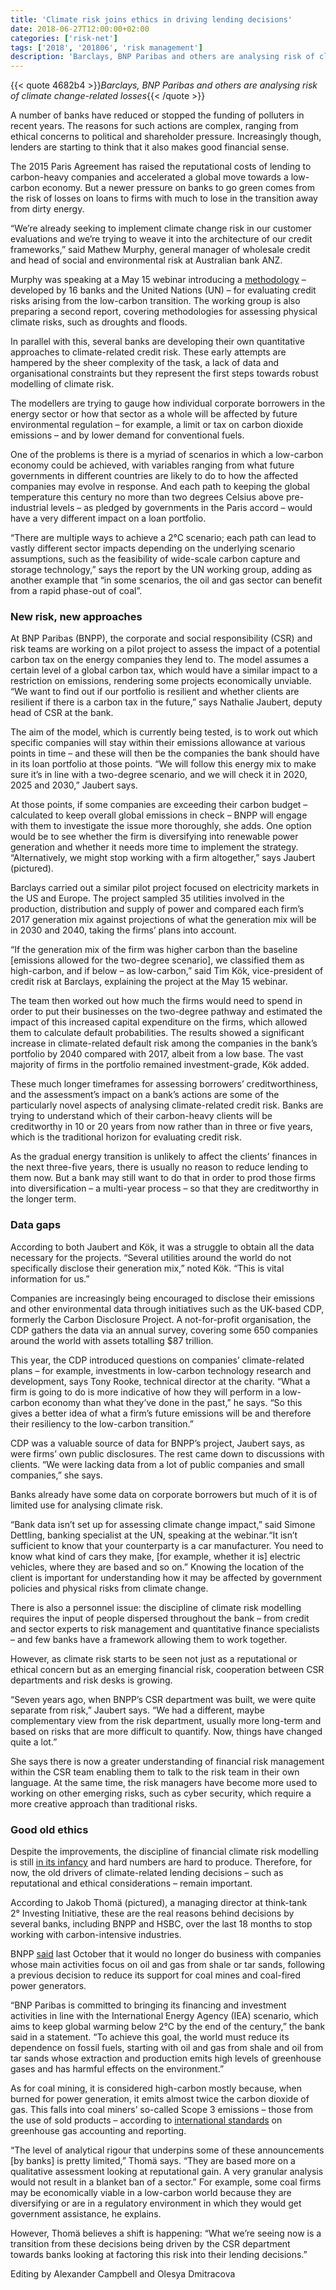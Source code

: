 ```yaml
---
title: 'Climate risk joins ethics in driving lending decisions'
date: 2018-06-27T12:00:00+02:00
categories: ['risk-net']
tags: ['2018', '201806', 'risk management']
description: 'Barclays, BNP Paribas and others are analysing risk of climate change-related losses'
---
```


{{< quote 4682b4 >}}_Barclays, BNP Paribas and others are analysing risk of climate change-related losses_{{< /quote >}}

A number of banks have reduced or stopped the funding of polluters in recent years. The reasons for such actions are complex, ranging from ethical concerns to political and shareholder pressure. Increasingly though, lenders are starting to think that it also makes good financial sense.

The 2015 Paris Agreement has raised the reputational costs of lending to carbon-heavy companies and accelerated a global move towards a low-carbon economy. But a newer pressure on banks to go green comes from the risk of losses on loans to firms with much to lose in the transition away from dirty energy.

“We’re already seeking to implement climate change risk in our customer evaluations and we’re trying to weave it into the architecture of our credit frameworks,” said Mathew Murphy, general manager of wholesale credit and head of social and environmental risk at Australian bank ANZ.

Murphy was speaking at a May 15 webinar introducing a [methodology](http://www.unepfi.org/publications/banking-publications/extending-our-horizons/) – developed by 16 banks and the United Nations (UN) – for evaluating credit risks arising from the low-carbon transition. The working group is also preparing a second report, covering methodologies for assessing physical climate risks, such as droughts and floods.

In parallel with this, several banks are developing their own quantitative approaches to climate-related credit risk. These early attempts are hampered by the sheer complexity of the task, a lack of data and organisational constraints but they represent the first steps towards robust modelling of climate risk.

The modellers are trying to gauge how individual corporate borrowers in the energy sector or how that sector as a whole will be affected by future environmental regulation – for example, a limit or tax on carbon dioxide emissions – and by lower demand for conventional fuels.

One of the problems is there is a myriad of scenarios in which a low-carbon economy could be achieved, with variables ranging from what future governments in different countries are likely to do to how the affected companies may evolve in response. And each path to keeping the global temperature this century no more than two degrees Celsius above pre-industrial levels – as pledged by governments in the Paris accord – would have a very different impact on a loan portfolio.

“There are multiple ways to achieve a 2°C scenario; each path can lead to vastly different sector impacts depending on the underlying scenario assumptions, such as the feasibility of wide-scale carbon capture and storage technology,” says the report by the UN working group, adding as another example that “in some scenarios, the oil and gas sector can benefit from a rapid phase-out of coal”.

### New risk, new approaches

At BNP Paribas (BNPP), the corporate and social responsibility (CSR) and risk teams are working on a pilot project to assess the impact of a potential carbon tax on the energy companies they lend to. The model assumes a certain level of a global carbon tax, which would have a similar impact to a restriction on emissions, rendering some projects economically unviable. “We want to find out if our portfolio is resilient and whether clients are resilient if there is a carbon tax in the future,” says Nathalie Jaubert, deputy head of CSR at the bank.

The aim of the model, which is currently being tested, is to work out which specific companies will stay within their emissions allowance at various points in time – and these will then be the companies the bank should have in its loan portfolio at those points. “We will follow this energy mix to make sure it’s in line with a two-degree scenario, and we will check it in 2020, 2025 and 2030,” Jaubert says.

At those points, if some companies are exceeding their carbon budget – calculated to keep overall global emissions in check – BNPP will engage with them to investigate the issue more thoroughly, she adds. One option would be to see whether the firm is diversifying into renewable power generation and whether it needs more time to implement the strategy. “Alternatively, we might stop working with a firm altogether,” says Jaubert (pictured).

Barclays carried out a similar pilot project focused on electricity markets in the US and Europe. The project sampled 35 utilities involved in the production, distribution and supply of power and compared each firm’s 2017 generation mix against projections of what the generation mix will be in 2030 and 2040, taking the firms’ plans into account.

“If the generation mix of the firm was higher carbon than the baseline [emissions allowed for the two-degree scenario], we classified them as high-carbon, and if below – as low-carbon,” said Tim Kök, vice-president of credit risk at Barclays, explaining the project at the May 15 webinar.

The team then worked out how much the firms would need to spend in order to put their businesses on the two-degree pathway and estimated the impact of this increased capital expenditure on the firms, which allowed them to calculate default probabilities. The results showed a significant increase in climate-related default risk among the companies in the bank’s portfolio by 2040 compared with 2017, albeit from a low base. The vast majority of firms in the portfolio remained investment-grade, Kök added.

These much longer timeframes for assessing borrowers’ creditworthiness, and the assessment’s impact on a bank’s actions are some of the particularly novel aspects of analysing climate-related credit risk. Banks are trying to understand which of their carbon-heavy clients will be creditworthy in 10 or 20 years from now rather than in three or five years, which is the traditional horizon for evaluating credit risk.

As the gradual energy transition is unlikely to affect the clients’ finances in the next three-five years, there is usually no reason to reduce lending to them now. But a bank may still want to do that in order to prod those firms into diversification – a multi-year process – so that they are creditworthy in the longer term.

### Data gaps

According to both Jaubert and Kök, it was a struggle to obtain all the data necessary for the projects. “Several utilities around the world do not specifically disclose their generation mix,” noted Kök. “This is vital information for us.”

Companies are increasingly being encouraged to disclose their emissions and other environmental data through initiatives such as the UK-based CDP, formerly the Carbon Disclosure Project. A not-for-profit organisation, the CDP gathers the data via an annual survey, covering some 650 companies around the world with assets totalling $87 trillion.

This year, the CDP introduced questions on companies’ climate-related plans – for example, investments in low-carbon technology research and development, says Tony Rooke, technical director at the charity. “What a firm is going to do is more indicative of how they will perform in a low-carbon economy than what they’ve done in the past,” he says. “So this gives a better idea of what a firm’s future emissions will be and therefore their resiliency to the low-carbon transition.”

CDP was a valuable source of data for BNPP’s project, Jaubert says, as were firms’ own public disclosures. The rest came down to discussions with clients. “We were lacking data from a lot of public companies and small companies,” she says.

Banks already have some data on corporate borrowers but much of it is of limited use for analysing climate risk.

“Bank data isn’t set up for assessing climate change impact,” said Simone Dettling, banking specialist at the UN, speaking at the webinar.“It isn’t sufficient to know that your counterparty is a car manufacturer. You need to know what kind of cars they make, [for example, whether it is] electric vehicles, where they are based and so on.” Knowing the location of the client is important for understanding how it may be affected by government policies and physical risks from climate change.

There is also a personnel issue: the discipline of climate risk modelling requires the input of people dispersed throughout the bank – from credit and sector experts to risk management and quantitative finance specialists – and few banks have a framework allowing them to work together.

However, as climate risk starts to be seen not just as a reputational or ethical concern but as an emerging financial risk, cooperation between CSR departments and risk desks is growing.

“Seven years ago, when BNPP’s CSR department was built, we were quite separate from risk,” Jaubert says. “We had a different, maybe complementary view from the risk department, usually more long-term and based on risks that are more difficult to quantify. Now, things have changed quite a lot.”

She says there is now a greater understanding of financial risk management within the CSR team enabling them to talk to the risk team in their own language. At the same time, the risk managers have become more used to working on other emerging risks, such as cyber security, which require a more creative approach than traditional risks.

### Good old ethics

Despite the improvements, the discipline of financial climate risk modelling is still [in its infancy](https://www.risk.net/risk-management/5380376/banks-begin-to-model-climate-risk-in-loan-portfolios) and hard numbers are hard to produce. Therefore, for now, the old drivers of climate-related lending decisions – such as reputational and ethical considerations – remain important.

According to Jakob Thomä (pictured), a managing director at think-tank 2° Investing Initiative, these are the real reasons behind decisions by several banks, including BNPP and HSBC, over the last 18 months to stop working with carbon-intensive industries.

BNPP [said](http://www.bnpparibas.com.cn/en/2017/10/11/bnp-paribas-takes-further-measures-to-accelerate-its-support-of-the-energy-transition/) last October that it would no longer do business with companies whose main activities focus on oil and gas from shale or tar sands, following a previous decision to reduce its support for coal mines and coal-fired power generators.

“BNP Paribas is committed to bringing its financing and investment activities in line with the International Energy Agency (IEA) scenario, which aims to keep global warming below 2°C by the end of the century,” the bank said in a statement. “To achieve this goal, the world must reduce its dependence on fossil fuels, starting with oil and gas from shale and oil from tar sands whose extraction and production emits high levels of greenhouse gases and has harmful effects on the environment.”

As for coal mining, it is considered high-carbon mostly because, when burned for power generation, it emits almost twice the carbon dioxide of gas. This falls into coal miners’ so-called Scope 3 emissions – those from the use of sold products – according to [international standards](http://www.ghgprotocol.org/sites/default/files/ghgp/standards/Product-Life-Cycle-Accounting-Reporting-Standard_041613.pdf) on greenhouse gas accounting and reporting.

“The level of analytical rigour that underpins some of these announcements [by banks] is pretty limited,” Thomä says. “They are based more on a qualitative assessment looking at reputational gain. A very granular analysis would not result in a blanket ban of a sector.” For example, some coal firms may be economically viable in a low-carbon world because they are diversifying or are in a regulatory environment in which they would get government assistance, he explains.

However, Thomä believes a shift is happening: “What we’re seeing now is a transition from these decisions being driven by the CSR department towards banks looking at factoring this risk into their lending decisions.”

Editing by Alexander Campbell and Olesya Dmitracova

